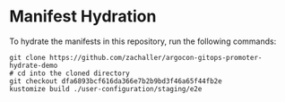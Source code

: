 # Manifest Hydration

To hydrate the manifests in this repository, run the following commands:

```shell
git clone https://github.com/zachaller/argocon-gitops-promoter-hydrate-demo
# cd into the cloned directory
git checkout dfa6893bcf616da366e7b2b9bd3f46a65f44fb2e
kustomize build ./user-configuration/staging/e2e
```
